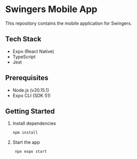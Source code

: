 # Swingers Mobile App

This repository contains the mobile application for Swingers.

## Tech Stack

- Expo (React Native)
- TypeScript
- Jest

## Prerequisites

- Node.js (v20.15.1)
- Expo CLI (SDK 51)

## Getting Started

1. Install dependencies

   ```bash
   npm install
   ```

2. Start the app

   ```bash
    npx expo start
   ```